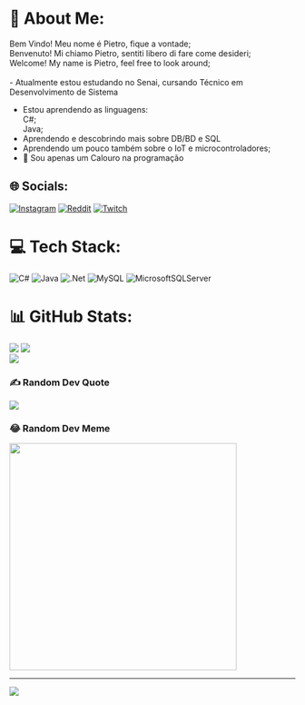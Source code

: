 # 💫 About Me:
Bem Vindo! Meu nome é Pietro, fique a vontade;
<br>Benvenuto! Mi chiamo Pietro, sentiti libero di fare come desideri;<br>
Welcome! My name is Pietro, feel free to look around;<br>
<br>-  Atualmente estou estudando no Senai, cursando Técnico em<br>Desenvolvimento de Sistema<br>
- Estou aprendendo as linguagens:<br>
C#;<br>
Java;<br>
- Aprendendo e descobrindo mais sobre DB/BD e SQL
-  Aprendendo um pouco também sobre o IoT e microcontroladores;<br>
- 📘 Sou apenas um Calouro na programação


## 🌐 Socials:
[![Instagram](https://img.shields.io/badge/Instagram-%23E4405F.svg?logo=Instagram&logoColor=white)](https://instagram.com/Pietro_Sbardellati) [![Reddit](https://img.shields.io/badge/Reddit-%23FF4500.svg?logo=Reddit&logoColor=white)](https://reddit.com/user/PSbards) [![Twitch](https://img.shields.io/badge/Twitch-%239146FF.svg?logo=Twitch&logoColor=white)](https://twitch.tv/PiSbards) 

# 💻 Tech Stack:
![C#](https://img.shields.io/badge/c%23-%23239120.svg?style=for-the-badge&logo=c-sharp&logoColor=white) ![Java](https://img.shields.io/badge/java-%23ED8B00.svg?style=for-the-badge&logo=java&logoColor=white) ![.Net](https://img.shields.io/badge/.NET-5C2D91?style=for-the-badge&logo=.net&logoColor=white) ![MySQL](https://img.shields.io/badge/mysql-%2300f.svg?style=for-the-badge&logo=mysql&logoColor=white) ![MicrosoftSQLServer](https://img.shields.io/badge/Microsoft%20SQL%20Sever-CC2927?style=for-the-badge&logo=microsoft%20sql%20server&logoColor=white)
# 📊 GitHub Stats:
![](https://github-readme-stats.vercel.app/api?username=PiSbards&theme=midnight-purple&hide_border=false&include_all_commits=false&count_private=false) ![](https://github-readme-streak-stats.herokuapp.com/?user=PiSbards&theme=midnight-purple&hide_border=false)<br/>
![](https://github-readme-stats.vercel.app/api/top-langs/?username=PiSbards&theme=midnight-purple&hide_border=false&include_all_commits=false&count_private=false&layout=compact)

### ✍️ Random Dev Quote
![](https://quotes-github-readme.vercel.app/api?type=horizontal&theme=tokyonight)

### 😂 Random Dev Meme
<img src='https://randommeme-five.vercel.app/' style="height: 400px;"/>

---
[![](https://visitcount.itsvg.in/api?id=PiSbards&icon=0&color=0)](https://visitcount.itsvg.in)

<!-- Proudly created with GPRM ( https://gprm.itsvg.in ) -->

